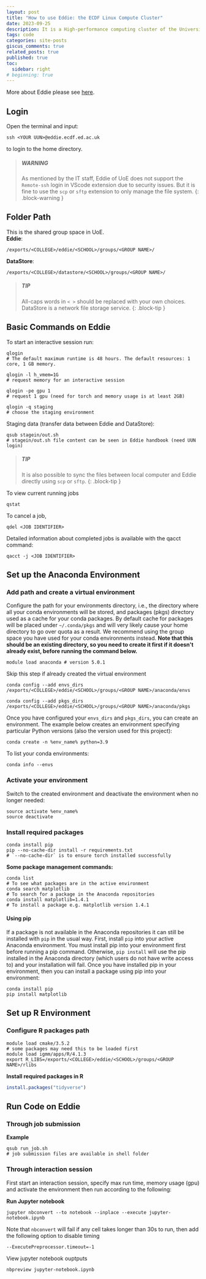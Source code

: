 ```yaml
---
layout: post
title: "How to use Eddie: the ECDF Linux Compute Cluster"
date: 2023-09-25
description: It is a High-performance computing cluster of the University of Edinburgh
tags: code
categories: site-posts
giscus_comments: true
related_posts: true
published: true
toc:
  sidebar: right
# beginning: true
---
```

More about Eddie please see [here](https://www.ed.ac.uk/information-services/research-support/research-computing/ecdf/high-performance-computing).

## **Login**
Open the terminal and input:
```shell
ssh <YOUR UUN>@eddie.ecdf.ed.ac.uk
```
to login to the home directory.
> ##### WARNING
> As mentioned by the IT staff, Eddie of UoE does not support the `Remote-ssh` login in VScode extension due to security issues. 
> But it is fine to use the `scp` or `sftp` extension to only manage the file system.
{: .block-warning }

## **Folder Path**
This is the shared group space in UoE. \
**Eddie**:
```
/exports/<COLLEGE>/eddie/<SCHOOL>/groups/<GROUP NAME>/
```

**DataStore**: 
```
/exports/<COLLEGE>/datastore/<SCHOOL>/groups/<GROUP NAME>/
```
> ##### TIP
> All-caps words in `< >` should be replaced with your own choices.
> DataStore is a network file storage service.
{: .block-tip }

## **Basic Commands on Eddie**
To start an interactive session run:
```shell
qlogin 
# The default maximum runtime is 48 hours. The default resources: 1 core, 1 GB memory.

qlogin -l h_vmem=1G 
# request memory for an interactive session

qlogin -pe gpu 1 
# request 1 gpu (need for torch and memory usage is at least 2GB)

qlogin -q staging 
# choose the staging environment
```

Staging data (transfer data between Eddie and DataStore):
```shell
qsub stagein/out.sh 
# stagein/out.sh file content can be seen in Eddie handbook (need UUN login)
```
> ##### TIP
> It is also possible to sync the files between local computer and Eddie directly using `scp` or `sftp`.
{: .block-tip }

To view current running jobs
```shell
qstat
```
To cancel a job,
```shell
qdel <JOB IDENTIFIER>
```
Detailed information about completed jobs is available with the qacct command:
```shell
qacct -j <JOB IDENTIFIER>
```

## **Set up the Anaconda Environment**

### Add path and create a virtual environment
Configure the path for your environments directory, i.e., the directory where all your conda environments will be stored, and packages (pkgs) directory used as a cache for your conda packages. By default cache for packages will be placed under `~/.conda/pkgs` and will very likely cause your home directory to go over quota as a result. We recommend using the group space you have used for your conda environments instead. **Note that this should be an existing directory, so you need to create it first if it doesn't already exist, before running the command below.**
```shell
module load anaconda # version 5.0.1
```
Skip this step if already created the virtual environment
```shell
conda config --add envs_dirs /exports/<COLLEGE>/eddie/<SCHOOL>/groups/<GROUP NAME>/anaconda/envs

conda config --add pkgs_dirs /exports/<COLLEGE>/eddie/<SCHOOL>/groups/<GROUP NAME>/anaconda/pkgs
```
Once you have configured your `envs_dirs` and `pkgs_dirs`, you can create an environment. The example below creates an environment specifying particular Python versions (also the version used for this project):
```shell
conda create -n %env_name% python=3.9
```
To list your conda environments:
```shell
conda info --envs
```

### Activate your environment
Switch to the created environment and deactivate the environment when no longer needed:
```shell
source activate %env_name%
source deactivate
```

### Install required packages
```shell
conda install pip
pip --no-cache-dir install -r requirements.txt 
# `--no-cache-dir` is to ensure torch installed successfully
```
**Some package management commands:**
```shell
conda list 
# To see what packages are in the active environment
conda search matplotlib 
# To search for a package in the Anaconda repositories
conda install matplotlib=1.4.1 
# To install a package e.g. matplotlib version 1.4.1
```

#### Using pip
If a package is not available in the Anaconda repositories it can still be installed with `pip` in the usual way. First, install `pip` into your active Anaconda environment. You must install pip into your environment first before running a pip command. Otherwise, `pip install` will use the pip installed in the Anaconda directory (which users do not have write access to) and your installation will fail. Once you have installed pip in your environment, then you can install a package using pip into your environment:
```shell
conda install pip
pip install matplotlib
```

## **Set up R Environment**

### Configure R packages path
```shell
module load cmake/3.5.2
# some packages may need this to be loaded first
module load igmm/apps/R/4.1.3
export R_LIBS=/exports/<COLLEGE>/eddie/<SCHOOL>/groups/<GROUP NAME>/rlibs
```

**Install required packages in R**
```R
install.packages("tidyverse")
```

## **Run Code on Eddie**
### Through job submission
**Example**
```shell
qsub run_job.sh 
# job submission files are available in shell folder
```

### Through interaction session
First start an interaction session, specify max run time, memory usage (gpu) and activate the environment then run according to the following:

**Run Jupyter notebook**
```shell
jupyter nbconvert --to notebook --inplace --execute jupyter-notebook.ipynb
```
Note that `nbconvert` will fail if any cell takes longer than 30s to run, then add the following option to disable timing
```
--ExecutePreprocessor.timeout=-1
```
View jupyter notebook ouptputs
```shell
nbpreview jupyter-notebook.ipynb
```
